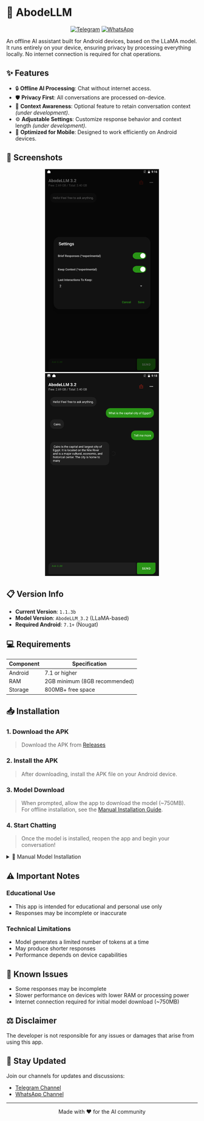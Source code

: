 # 🏡 AbodeLLM

<div align="center">

[![Telegram](https://img.shields.io/badge/Telegram-2CA5E0?style=for-the-badge&logo=telegram&logoColor=white)](https://t.me/tricenc)
[![WhatsApp](https://img.shields.io/badge/WhatsApp-25D366?style=for-the-badge&logo=whatsapp&logoColor=white)](https://whatsapp.com/channel/0029ValNwp4I7BeEzI67Xp0i)

</div>

An offline AI assistant built for Android devices, based on the LLaMA model. It runs entirely on your device, ensuring privacy by processing everything locally. No internet connection is required for chat operations.

## ✨ Features

- 🔒 **Offline AI Processing**: Chat without internet access.
- 🛡️ **Privacy First**: All conversations are processed on-device.
- 💭 **Context Awareness**: Optional feature to retain conversation context *(under development)*.
- ⚙️ **Adjustable Settings**: Customize response behavior and context length *(under development)*.
- 📱 **Optimized for Mobile**: Designed to work efficiently on Android devices.

## 📱 Screenshots

<div align="center">
<img src="screenshots/settings.png" alt="Settings Screen" width="300"/>
<img src="screenshots/prompt.png" alt="Chat Interface" width="300"/>
</div>

## 📋 Version Info

- **Current Version**: `1.1.3b`
- **Model Version**: `AbodeLLM_3.2` (LLaMA-based)
- **Required Android**: `7.1+` (Nougat)

## 💻 Requirements

| Component | Specification |
|-----------|--------------|
| Android   | 7.1 or higher |
| RAM       | 2GB minimum (8GB recommended) |
| Storage   | 800MB+ free space |

## 📥 Installation

### 1. Download the APK
   > Download the APK from [Releases](https://github.com/brendmung/abodellm/releases)

### 2. Install the APK
   > After downloading, install the APK file on your Android device.

### 3. Model Download
   > When prompted, allow the app to download the model (~750MB).  
   > For offline installation, see the [Manual Installation Guide](manual-install.md).

### 4. Start Chatting
   > Once the model is installed, reopen the app and begin your conversation!

<details>
<summary>📖 Manual Model Installation</summary>
<br>
If you prefer manual installation of the model, follow the instructions in the <a href="manual-install.md">Manual Installation Guide</a>.
</details>

## ⚠️ Important Notes

### Educational Use
- This app is intended for educational and personal use only
- Responses may be incomplete or inaccurate

### Technical Limitations
- Model generates a limited number of tokens at a time
- May produce shorter responses
- Performance depends on device capabilities

## 🐛 Known Issues

- Some responses may be incomplete
- Slower performance on devices with lower RAM or processing power
- Internet connection required for initial model download (~750MB)

## ⚖️ Disclaimer

The developer is not responsible for any issues or damages that arise from using this app.

## 📢 Stay Updated

Join our channels for updates and discussions:
- [Telegram Channel](https://t.me/tricenc)
- [WhatsApp Channel](https://whatsapp.com/channel/0029ValNwp4I7BeEzI67Xp0i)

---

<div align="center">
Made with ❤️ for the AI community
</div>

